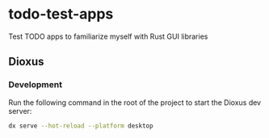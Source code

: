 # todo-test-apps
Test TODO apps to familiarize myself with Rust GUI libraries

## Dioxus

### Development

Run the following command in the root of the project to start the Dioxus dev server:

```bash
dx serve --hot-reload --platform desktop
```
